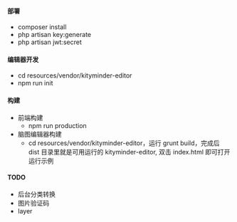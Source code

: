 #### 部署
* composer install
* php artisan key:generate
* php artisan jwt:secret

#### 编辑器开发
* cd resources/vendor/kityminder-editor
* npm run init

#### 构建
* 前端构建
    * npm run production
* 脑图编辑器构建
    * cd resources/vendor/kityminder-editor，运行 grunt build，完成后 dist 目录里就是可用运行的 kityminder-editor, 双击 index.html 即可打开运行示例

#### TODO
* 后台分类转换
* 图片验证码
* layer